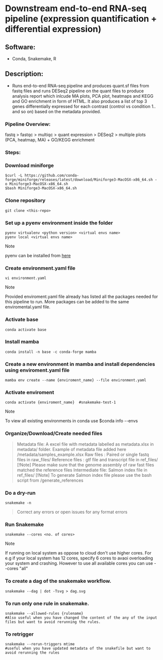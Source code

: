 # Downstream end-to-end RNA-seq pipeline (expression quantification + differential expression)

## Software:
- Conda, Snakemake, R

## Description: 
- Runs end-to-end RNA-seq pipeline and produces quant.sf files from fastq files and runs DESeq2 pipeline on the quant files to produce analysis report which inlcude MA plots, PCA plot, heatmaps and KEGG and GO enrichment in form of HTML. It also produces a list of top 3 genes differentially expressed for each contrast (control vs condition 1.. and so on) based on the metadata provided.

### Pipeline Overview:
fastq > fastqc > multiqc > quant expression > DESeq2 > multiple plots (PCA, heatmap, MA) + GO/KEGG enrichment

### Steps:

### Download miniforge
```
$curl -L https://github.com/conda-forge/miniforge/releases/latest/download/Miniforge3-MacOSX-x86_64.sh -o Miniforge3-MacOSX-x86_64.sh
$bash Miniforge3-MacOSX-x86_64.sh
```

### Clone repository

```
git clone <this-repo>
```

### Set up a pyenv environment inside the folder
```
pyenv virtualenv <python version> <virtual envs name> 
pyenv local <virtual envs name>
```
> [!NOTE] 
> pyenv can be installed from [here](https://github.com/pyenv/pyenv/blob/master/README.md#installation)


### Create environment.yaml file
```
vi environment.yaml 
```
> [!NOTE]
> Provided enviroment.yaml file already has listed all the packages needed for this pipeline to run. More packages can be added to the same enviromental.yaml file.

### Activate base
```
conda activate base
```

### Install mamba
```
conda install -n base -c conda-forge mamba
```

### Create a new environment in mamba and install dependencies using enviroment.yaml file
```
mamba env create --name {enviroment_name} --file environment.yaml
```

### Activate enviroment
```
conda activate {enviroment_name}  #snakemake-test-1
```
> [!NOTE]
> To view all existing environments in conda use $conda info --envs
 
### Organize/Download/Create needed files

> Metadata file: A excel file with metadata labelled as metadata.xlsx in metadata/ folder. Example of metadata file added here /metadata/samples_example.xlsx
> Raw files : Paired or single fastq files in raw_files/
> Reference files : gtf file and transcript file in ref_files/
> [!Note]
> Please make sure that the genome assembly of raw fast files matched the reference files 
> Intermediate file: Salmon index file in ref_files/
> [!Note]
> To generate Salmon index file please use the bash script from /generate_references

### Do a dry-run
```
snakemake -n
```   
> Correct any errors or open issues for any format errors

### Run Snakemake 
```
snakemake --cores <no. of cores>
```
> [!Note]
> If running on local system as oppose to cloud don't use higher cores. For e.g if your local system has 12 cores, specify 6 cores to avaoi overloading your system and crashing. However to use all available cores you can use --cores "all"

### To create a dag of the snakemake workflow. 
```
snakemake --dag | dot -Tsvg > dag.svg
```

### To run only one rule in snakemake. 
```
snakemake --allowed-rules {rulename} 
#Also useful when you have changed the content of the any of the input files but want to avoid rerunning the rules.
```
### To retrigger 
```
snakemake --rerun-triggers mtime
#useful when you have updated metadata of the snakefile but want to avoid rerunning the rules
```



